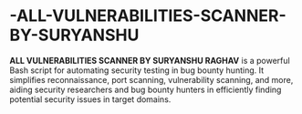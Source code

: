 # -ALL-VULNERABILITIES-SCANNER-BY-SURYANSHU
**ALL VULNERABILITIES SCANNER BY SURYANSHU RAGHAV** is a powerful Bash script for automating security testing in bug bounty hunting. It simplifies reconnaissance, port scanning, vulnerability scanning, and more, aiding security researchers and bug bounty hunters in efficiently finding potential security issues in target domains.
